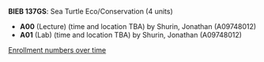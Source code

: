 **BIEB 137GS**: Sea Turtle Eco/Conservation (4 units)

- **A00** (Lecture) (time and location TBA) by Shurin, Jonathan (A09748012)
- **A01** (Lab) (time and location TBA) by Shurin, Jonathan (A09748012)

[Enrollment numbers over time](./BIEB137GS.tsv)
